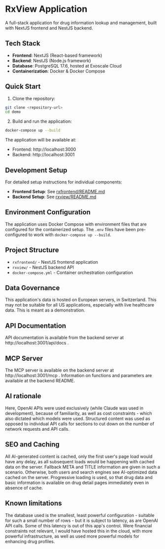 # RxView Application

A full-stack application for drug information lookup and management, built with NextJS frontend and NestJS backend.

## Tech Stack

- **Frontend**: NextJS (React-based framework)
- **Backend**: NestJS (Node.js framework)
- **Database**: PostgreSQL 17.6, hosted at Exoscale Cloud
- **Containerization**: Docker & Docker Compose

## Quick Start

1. Clone the repository:
```bash
git clone <repository-url>
cd demo
```

2. Build and run the application:
```bash
docker-compose up --build
```

The application will be available at:
- Frontend: http://localhost:3000
- Backend: http://localhost:3001

## Development Setup

For detailed setup instructions for individual components:

- **Frontend Setup**: See [rxfrontend/README.md](./rxfrontend/README.md)
- **Backend Setup**: See [rxview/README.md](./rxview/README.md)

## Environment Configuration

The application uses Docker Compose with environment files that are configured for the containerized setup. The `.env` files have been pre-configured to work with `docker-compose up --build`.

## Project Structure

- `rxfrontend/` - NextJS frontend application
- `rxview/` - NestJS backend API
- `docker-compose.yml` - Container orchestration configuration

## Data Governance

This application's data is hosted on European servers, in Switzerland. This may not be suitable for all US applications, especially with live healthcare data. This is meant as a demonstration.

## API Documentation

API documentation is available from the backend server at http://localhost:3001/api/docs . 

## MCP Server

The MCP server is available on the backend server at http://localhost:3001/mcp . Information on functions and parameters are available at the backend README.

## AI rationale

Here, OpenAI APIs were used exclusively (while Claude was used in development), because of familiarity, as well as cost constraints - which also dictated which models were used. Structured content was used as opposed to individual API calls for sections to cut down on the number of network requests and API calls.

## SEO and Caching

All AI-generated content is cached, only the first user's page load would have any delay, as all subsequent loads would be happening with cached data on the server. Fallback META and TITLE information are given in such a scenario. Otherwise, both users and search engines see AI-optimized data cached on the server. Progressive loading is used, so that drug data and basic information is available on drug detail pages immediately even in absence of cache.

## Known limitations

The database used is the smallest, least powerful configuration - suitable for such a small number of rows - but it is subject to latency, as are OpenAI API calls. Some of this latency is out of this app's control. Were financial constraints not relevant, I would have hosted this in the cloud, with more powerful infrastructure, as well as used more powerful models for enhancing drug profiles.